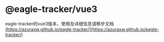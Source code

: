# @eagle-tracker/vue3

eagle-tracker的vue3版本，使用及详细信息请移步文档
[https://azuraxw.github.io/eagle-tracker/](https://azuraxw.github.io/eagle-tracker/)